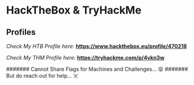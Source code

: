 # HackTheBox & TryHackMe
## Profiles

*Check My HTB Profile here:*
**https://www.hackthebox.eu/profile/470218**

*Check My THM Profile here:*
**https://tryhackme.com/p/4vkn3w**

####### Cannot Share Flags for Machines and Challenges... :stuck_out_tongue_closed_eyes:
####### But do reach out for help... :skull_and_crossbones:
